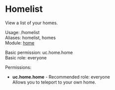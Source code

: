 Homelist
====
View a list of your homes.

Usage: /homelist<br>
Aliases: homelist, homes<br>
Module: [home](../modules/home.md)<br>

Basic permission: uc.home.home<br>
Basic role: everyone<br>

Permissions: <br>
* **uc.home.home** - Recommended role: everyone<br>Allows you to teleport to your own home.
